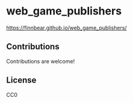 # web_game_publishers

https://finnbear.github.io/web_game_publishers/

## Contributions

Contributions are welcome!

## License

CC0
